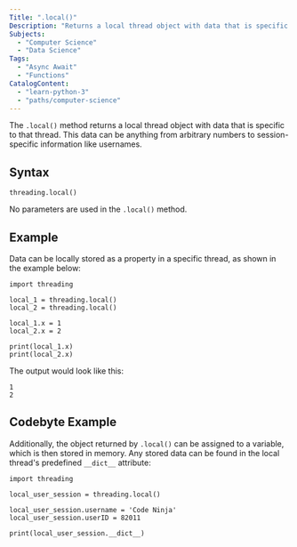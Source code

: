 ```yaml
---
Title: ".local()"
Description: "Returns a local thread object with data that is specific to that thread."
Subjects:
  - "Computer Science"
  - "Data Science"
Tags:
  - "Async Await"
  - "Functions"
CatalogContent:
  - "learn-python-3"
  - "paths/computer-science"
---
```


The `.local()` method returns a local thread object with data that is specific to that thread. This data can be anything from arbitrary numbers to session-specific information like usernames.

## Syntax

```pseudo
threading.local()
```

No parameters are used in the `.local()` method.

## Example

Data can be locally stored as a property in a specific thread, as shown in the example below:

```codebyte/python
import threading

local_1 = threading.local()
local_2 = threading.local()

local_1.x = 1
local_2.x = 2

print(local_1.x)
print(local_2.x)
```

The output would look like this:

```shell
1
2
```

## Codebyte Example

Additionally, the object returned by `.local()` can be assigned to a variable, which is then stored in memory. Any stored data can be found in the local thread's predefined `__dict__` attribute:

```codebyte/python
import threading

local_user_session = threading.local()

local_user_session.username = 'Code Ninja'
local_user_session.userID = 82011

print(local_user_session.__dict__)
```
